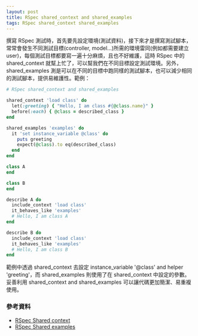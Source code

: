```yaml
---
layout: post
title: RSpec shared_context and shared_examples
tags: RSpec shared_context shared_examples
---
```


撰寫 RSpec 測試時，首先要先設定環境(測試資料)，接下來才是撰寫測試腳本，常常會發生不同測試目標(controller, model...)所需的環境雷同(例如都需要建立 user)，每個測試目標都要寫一遍十分麻煩，且也不好維護，這時 RSpec 中的 shared_context 就幫上忙了，可以幫我們在不同目標設定測試環境。另外， shared_examples 測是可以在不同的目標中跑同樣的測試腳本，也可以減少相同的測試腳本，提供易維護性。範例：

```ruby
# RSpec shared_context and shared_examples

shared_context 'load class' do
  let(:greeting) { "Hello, I am class #{@class.name}" }
  before(:each) { @class = described_class }
end

shared_examples 'examples' do
  it 'set instance_variable @class' do
    puts greeting
    expect(@class).to eq(described_class)
  end
end

class A
end

class B
end

describe A do
  include_context 'load class'
  it_behaves_like 'examples'
  # Hello, I am class A
end

describe B do
  include_context 'load class'
  it_behaves_like 'examples'
  # Hello, I am class B
end
```

範例中透過 shared_context 去設定 instance_variable '@class' and helper 'greeting'，而 shared_examples 則使用了在 shared_context 中設定的參數。妥善利用 shared_context and shared_examples 可以讓代碼更加簡潔、易重複使用。

### 參考資料
* [RSpec Shared context](https://relishapp.com/rspec/rspec-core/v/3-7/docs/example-groups/shared-context)
* [RSpec Shared examples](https://relishapp.com/rspec/rspec-core/v/3-7/docs/example-groups/shared-examples)
